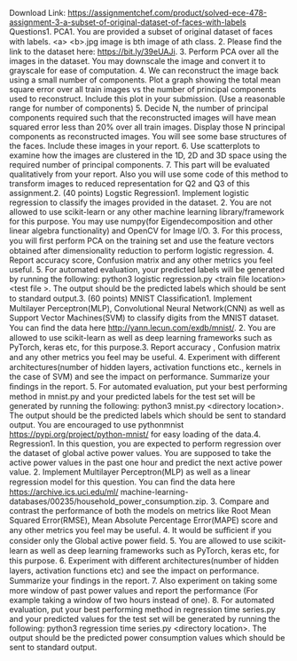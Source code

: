 Download Link: https://assignmentchef.com/product/solved-ece-478-assignment-3-a-subset-of-original-dataset-of-faces-with-labels
<br>
Questions1. PCA1. You are provided a subset of original dataset of faces with labels. &lt;a&gt; &lt;b&gt;.jpg image is bth image of ath class. 2. Please ﬁnd the link to the dataset here: https://bit.ly/39eUAJi. 3. Perform PCA over all the images in the dataset. You may downscale the image and convert it to grayscale for ease of computation. 4. We can reconstruct the image back using a small number of components. Plot a graph showing the total mean square error over all train images vs the number of principal components used to reconstruct. Include this plot in your submission. (Use a reasonable range for number of components) 5. Decide N, the number of principal components required such that the reconstructed images will have mean squared error less than 20% over all train images. Display those N principal components as reconstructed images. You will see some base structures of the faces. Include these images in your report. 6. Use scatterplots to examine how the images are clustered in the 1D, 2D and 3D space using the required number of principal components. 7. This part will be evaluated qualitatively from your report. Also you will use some code of this method to transform images to reduced representation for Q2 and Q3 of this assignment.2. (40 points) Logstic Regression1. Implement logistic regression to classify the images provided in the dataset. 2. You are not allowed to use scikit-learn or any other machine learning library/framework for this purpose. You may use numpy(for Eigendecomposition and other linear algebra functionality) and OpenCV for Image I/O. 3. For this process, you will ﬁrst perform PCA on the training set and use the feature vectors obtained after dimensionality reduction to perform logistic regression. 4. Report accuracy score, Confusion matrix and any other metrics you feel useful. 5. For automated evaluation, your predicted labels will be generated by running the following: python3 logistic regression.py &lt;train file location&gt; &lt;test file &gt;. The output should be the predicted labels which should be sent to standard output.3. (60 points) MNIST Classiﬁcation1. Implement Multilayer Perceptron(MLP), Convolutional Neural Network(CNN) as well as Support Vector Machines(SVM) to classify digits from the MNIST dataset. You can ﬁnd the data here http://yann.lecun.com/exdb/mnist/. 2. You are allowed to use scikit-learn as well as deep learning frameworks such as PyTorch, keras etc, for this purpose.3. Report accuracy , Confusion matrix and any other metrics you feel may be useful. 4. Experiment with diﬀerent architectures(number of hidden layers, activation functions etc., kernels in the case of SVM) and see the impact on performance. Summarize your ﬁndings in the report. 5. For automated evaluation, put your best performing method in mnist.py and your predicted labels for the test set will be generated by running the following: python3 mnist.py &lt;directory location&gt;. The output should be the predicted labels which should be sent to standard output. You are encouraged to use pythonmnist https://pypi.org/project/python-mnist/ for easy loading of the data.4.  Regression1. In this question, you are expected to perform regression over the dataset of global active power values. You are supposed to take the active power values in the past one hour and predict the next active power value. 2. Implement Multilayer Perceptron(MLP) as well as a linear regression model for this question. You can ﬁnd the data here https://archive.ics.uci.edu/ml/ machine-learning-databases/00235/household_power_consumption.zip. 3. Compare and contrast the performance of both the models on metrics like Root Mean Squared Error(RMSE), Mean Absolute Percentage Error(MAPE) score and any other metrics you feel may be useful. 4. It would be suﬃcient if you consider only the Global active power ﬁeld. 5. You are allowed to use scikit-learn as well as deep learning frameworks such as PyTorch, keras etc, for this purpose. 6. Experiment with diﬀerent architectures(number of hidden layers, activation functions etc) and see the impact on performance. Summarize your ﬁndings in the report. 7. Also experiment on taking some more window of past power values and report the performance (For example taking a window of two hours instead of one). 8. For automated evaluation, put your best performing method in regression time series.py and your predicted values for the test set will be generated by running the following: python3 regression time series.py &lt;directory location&gt;. The output should be the predicted power consumption values which should be sent to standard output.